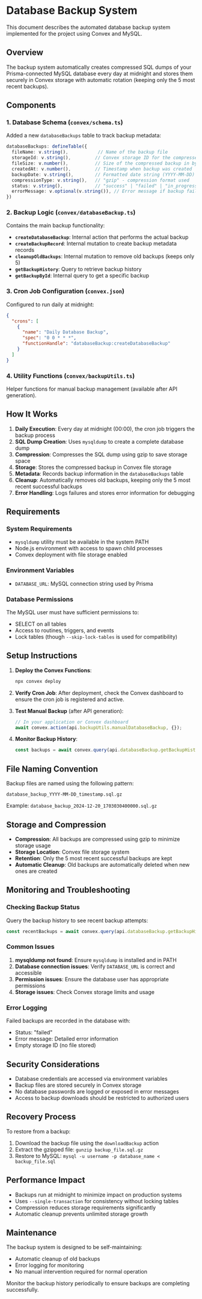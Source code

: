 # Database Backup System

This document describes the automated database backup system implemented for the project using Convex and MySQL.

## Overview

The backup system automatically creates compressed SQL dumps of your Prisma-connected MySQL database every day at midnight and stores them securely in Convex storage with automatic rotation (keeping only the 5 most recent backups).

## Components

### 1. Database Schema (`convex/schema.ts`)
Added a new `databaseBackups` table to track backup metadata:

```typescript
databaseBackups: defineTable({
  fileName: v.string(),           // Name of the backup file
  storageId: v.string(),         // Convex storage ID for the compressed backup
  fileSize: v.number(),          // Size of the compressed backup in bytes
  createdAt: v.number(),         // Timestamp when backup was created
  backupDate: v.string(),        // Formatted date string (YYYY-MM-DD)
  compressionType: v.string(),   // "gzip" - compression format used
  status: v.string(),            // "success" | "failed" | "in_progress"
  errorMessage: v.optional(v.string()), // Error message if backup failed
})
```

### 2. Backup Logic (`convex/databaseBackup.ts`)
Contains the main backup functionality:

- **`createDatabaseBackup`**: Internal action that performs the actual backup
- **`createBackupRecord`**: Internal mutation to create backup metadata records
- **`cleanupOldBackups`**: Internal mutation to remove old backups (keeps only 5)
- **`getBackupHistory`**: Query to retrieve backup history
- **`getBackupById`**: Internal query to get a specific backup

### 3. Cron Job Configuration (`convex.json`)
Configured to run daily at midnight:

```json
{
  "crons": [
    {
      "name": "Daily Database Backup",
      "spec": "0 0 * * *",
      "functionHandle": "databaseBackup:createDatabaseBackup"
    }
  ]
}
```

### 4. Utility Functions (`convex/backupUtils.ts`)
Helper functions for manual backup management (available after API generation).

## How It Works

1. **Daily Execution**: Every day at midnight (00:00), the cron job triggers the backup process
2. **SQL Dump Creation**: Uses `mysqldump` to create a complete database dump
3. **Compression**: Compresses the SQL dump using gzip to save storage space
4. **Storage**: Stores the compressed backup in Convex file storage
5. **Metadata**: Records backup information in the `databaseBackups` table
6. **Cleanup**: Automatically removes old backups, keeping only the 5 most recent successful backups
7. **Error Handling**: Logs failures and stores error information for debugging

## Requirements

### System Requirements
- `mysqldump` utility must be available in the system PATH
- Node.js environment with access to spawn child processes
- Convex deployment with file storage enabled

### Environment Variables
- `DATABASE_URL`: MySQL connection string used by Prisma

### Database Permissions
The MySQL user must have sufficient permissions to:
- SELECT on all tables
- Access to routines, triggers, and events
- Lock tables (though `--skip-lock-tables` is used for compatibility)

## Setup Instructions

1. **Deploy the Convex Functions**:
   ```bash
   npx convex deploy
   ```

2. **Verify Cron Job**:
   After deployment, check the Convex dashboard to ensure the cron job is registered and active.

3. **Test Manual Backup** (after API generation):
   ```javascript
   // In your application or Convex dashboard
   await convex.action(api.backupUtils.manualDatabaseBackup, {});
   ```

4. **Monitor Backup History**:
   ```javascript
   const backups = await convex.query(api.databaseBackup.getBackupHistory, {});
   ```

## File Naming Convention

Backup files are named using the following pattern:
```
database_backup_YYYY-MM-DD_timestamp.sql.gz
```

Example: `database_backup_2024-12-20_1703030400000.sql.gz`

## Storage and Compression

- **Compression**: All backups are compressed using gzip to minimize storage usage
- **Storage Location**: Convex file storage system
- **Retention**: Only the 5 most recent successful backups are kept
- **Automatic Cleanup**: Old backups are automatically deleted when new ones are created

## Monitoring and Troubleshooting

### Checking Backup Status
Query the backup history to see recent backup attempts:

```javascript
const recentBackups = await convex.query(api.databaseBackup.getBackupHistory, {});
```

### Common Issues

1. **mysqldump not found**: Ensure `mysqldump` is installed and in PATH
2. **Database connection issues**: Verify `DATABASE_URL` is correct and accessible
3. **Permission issues**: Ensure the database user has appropriate permissions
4. **Storage issues**: Check Convex storage limits and usage

### Error Logging
Failed backups are recorded in the database with:
- Status: "failed"
- Error message: Detailed error information
- Empty storage ID (no file stored)

## Security Considerations

- Database credentials are accessed via environment variables
- Backup files are stored securely in Convex storage
- No database passwords are logged or exposed in error messages
- Access to backup downloads should be restricted to authorized users

## Recovery Process

To restore from a backup:

1. Download the backup file using the `downloadBackup` action
2. Extract the gzipped file: `gunzip backup_file.sql.gz`
3. Restore to MySQL: `mysql -u username -p database_name < backup_file.sql`

## Performance Impact

- Backups run at midnight to minimize impact on production systems
- Uses `--single-transaction` for consistency without locking tables
- Compression reduces storage requirements significantly
- Automatic cleanup prevents unlimited storage growth

## Maintenance

The backup system is designed to be self-maintaining:
- Automatic cleanup of old backups
- Error logging for monitoring
- No manual intervention required for normal operation

Monitor the backup history periodically to ensure backups are completing successfully. 